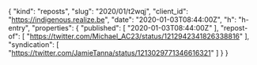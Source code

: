 {
  "kind": "reposts",
  "slug": "2020/01/t2wqj",
  "client_id": "https://indigenous.realize.be",
  "date": "2020-01-03T08:44:00Z",
  "h": "h-entry",
  "properties": {
    "published": [
      "2020-01-03T08:44:00Z"
    ],
    "repost-of": [
      "https://twitter.com/Michael_AC23/status/1212942341826338816"
    ],
    "syndication": [
      "https://twitter.com/JamieTanna/status/1213029771346616321"
    ]
  }
}
